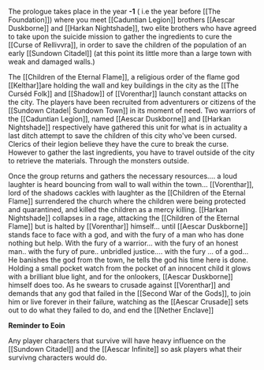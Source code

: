 The prologue takes place in the year **-1** ( i.e the year before [[The Foundation]]) where you meet [[Caduntian Legion]] brothers [[Aescar Duskborne]] and [[Harkan Nightshade]], two elite brothers who have agreed to take upon the suicide mission to gather the ingredients to cure the [[Curse of Rellivvra]], in order to save the children of the population of an early [[Sundown Citadel]] (at this point its little more than a large town with weak and damaged walls.) 

The [[Children of the Eternal Flame]], a religious order of the flame god [[Kelthar]]are holding the wall and key buildings in the city as the [[The Curséd Folk]] and [[Shadow]] of [[Vorenthar]] launch constant attacks on the city. The players have been recruited from adventurers or citizens of the [[Sundown Citadel| Sundown Town]] in its moment of need. Two warriors of the [[Caduntian Legion]], named [[Aescar Duskborne]] and [[Harkan Nightshade]] respectively have gathered this unit for what is in actuality a last ditch attempt to save the children of this city who've been cursed. Clerics of their legion believe they have the cure to break the curse. However to gather the last ingredients, you have to travel outside of the city to retrieve the materials. Through the monsters outside.

Once the group returns and gathers the necessary resources.... a loud laughter is heard bouncing from wall to wall within the town...  [[Vorenthar]], lord of the shadows cackles with laughter as the [[Children of the Eternal Flame]] surrendered the church where the children were being protected and quarantined, and killed the children as a mercy killing. [[Harkan Nightshade]] collapses in a rage, attacking the [[Children of the Eternal Flame]] but is halted by [[Vorenthar]] himself... 
until [[Aescar Duskborne]] stands face to face with a god, and with the fury of a man who has done nothing but help. With the fury of a warrior... with the fury of an honest man.. with the fury of pure.. unbridled justice.... with the fury ... of a god... He banishes the god from the town, he tells the god his time here is done. Holding a small pocket watch from the pocket of an innocent child it glows with a brilliant blue light, and for the onlookers, [[Aescar Duskborne]] himself does too. 
As he swears to crusade against [[Vorenthar]] and demands that any god that failed in the [[Second War of the Gods]], to join him or live forever in their failure, watching as the [[Aescar Crusade]] sets out to do what they failed to do, and end the [[Nether Enclave]]

**Reminder to Eoin**

Any player characters that survive will have heavy influence on the [[Sundown Citadel]] and the [[Aescar Infinite]] so ask players what their survivng characters would do.